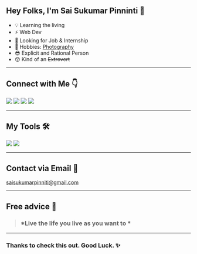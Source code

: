 ## Hey Folks, I'm Sai Sukumar Pinninti 👋

* 💡 Learning the living
* ⚡ Web Dev 
* 👀 Looking for Job & Internship
* 🚀 Hobbies: [Photography ](https://instagram.com/unspoken_shutter)
* 😎 Explicit and Rational Person
* 😗 Kind of an ~~Extrovert~~
---

## Connect with Me 👇
[<img src="https://img.icons8.com/color/48/000000/twitter.png"/>](https://twitter.com/vrsmps)
[<img src="https://img.icons8.com/fluency/48/000000/linkedin.png"/>](https://www.linkedin.com/in/pinninti-sai-sukumar/)
[<img src="https://img.icons8.com/stickers/100/000000/domain.png"/>](https://saisukumarpinninti.github.io/resume/)
[<img src="https://img.icons8.com/color/48/000000/instagram-new--v2.png"/>](https://instagram.com/unspoken_shutter)

---
## My Tools 🛠
<img src="https://img.icons8.com/color/48/000000/javascript--v1.png"/>
<img src="https://img.icons8.com/color/48/26e07f/git.png"/>

---
## Contact via Email 📧
saisukumarpinniti@gmail.com

---
## Free advice 🙂

> ### *Live the life you live as you want to *

---
### Thanks to check this out. Good Luck. ✨
